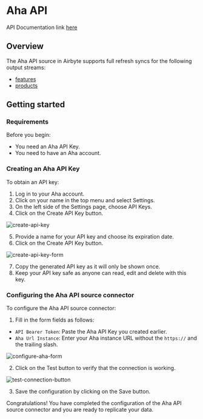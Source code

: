 # Aha API

API Documentation link [here](https://www.aha.io/api)

## Overview

The Aha API source in Airbyte supports full refresh syncs for the following output streams:

- [features](https://www.aha.io/api/resources/features/list_features)
- [products](https://www.aha.io/api/resources/products/list_products_in_the_account)

## Getting started

### Requirements

Before you begin:

- You need an Aha API Key.
- You need to have an Aha account.

### Creating an Aha API Key

To obtain an API key:

1. Log in to your Aha account.
2. Click on your name in the top menu and select Settings.
3. On the left side of the Settings page, choose API Keys.
4. Click on the Create API Key button.

![create-api-key](https://dl.airtable.com/.attachmentThumbnails/99e34d05f1c2cae09390fd94b05d3d6b/5bf16a5c)

5. Provide a name for your API key and choose its expiration date.
6. Click on the Create API Key button.

![create-api-key-form](https://dl.airtable.com/.attachmentThumbnails/e57bb5d38f01a3b0c7b557a2d4c40176/e4e438ba)

7. Copy the generated API key as it will only be shown once.
8. Keep your API key safe as anyone can read, edit and delete with this key.

### Configuring the Aha API source connector

To configure the Aha API source connector:

1. Fill in the form fields as follows:

- `API Bearer Token`: Paste the Aha API Key you created earlier.
- `Aha Url Instance`: Enter your Aha instance URL without the `https://` and the trailing slash.

![configure-aha-form](https://dl.airtable.com/.attachmentThumbnails/b653159caf0f6a5f542ded653fc87653/93381e21)

2. Click on the Test button to verify that the connection is working.

![test-connection-button](https://dl.airtable.com/.attachmentThumbnails/0ca082166c1cdd0fd933b63fe21ca6b2/a8a4dcab)

3. Save the configuration by clicking on the Save button.

Congratulations! You have completed the configuration of the Aha API source connector and you are ready to replicate your data.